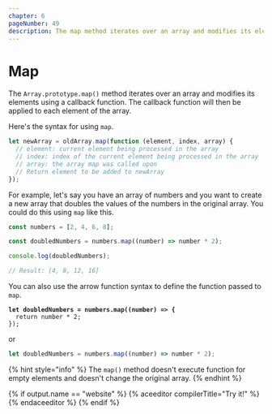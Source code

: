 ```yaml
---
chapter: 6
pageNumber: 49
description: The map method iterates over an array and modifies its element using a callback function. This callback function is applied to each element of the array.
---
```


# Map

The `Array.prototype.map()` method iterates over an array and modifies its elements using a callback function. The callback function will then be applied to each element of the array.

Here's the syntax for using `map`.

```javascript
let newArray = oldArray.map(function (element, index, array) {
  // element: current element being processed in the array
  // index: index of the current element being processed in the array
  // array: the array map was called upon
  // Return element to be added to newArray
});
```

For example, let's say you have an array of numbers and you want to create a new array that doubles the values of the numbers in the original array. You could do this using `map` like this.

```javascript
const numbers = [2, 4, 6, 8];

const doubledNumbers = numbers.map((number) => number * 2);

console.log(doubledNumbers);

// Result: [4, 8, 12, 16]
```

You can also use the arrow function syntax to define the function passed to `map`.

<pre class="language-typescript"><code class="lang-typescript"><strong>let doubledNumbers = numbers.map((number) => {
</strong>  return number * 2;
});
</code></pre>

or

```typescript
let doubledNumbers = numbers.map((number) => number * 2);
```

{% hint style="info" %}
The `map()` method doesn't execute function for empty elements and doesn't change the original array.
{% endhint %}

{% if output.name == "website" %}
{% aceeditor compilerTitle="Try it!" %}
{% endaceeditor %}
{% endif %}
